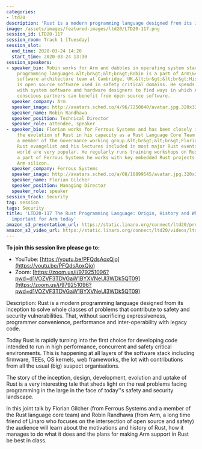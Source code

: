 ```yaml
---
categories:
- ltd20
description: 'Rust is a modern programming language designed from its inception to solve whole classes of problems that contribute to safety and security vulnerabilities. That, without sacrificing expressiveness, programmer convenience, performance and inter-operability with legacy code. '
image: /assets/images/featured-images/ltd20/LTD20-117.png
session_id: LTD20-117
session_room: Track 1 [Tuesday]
session_slot:
  end_time: 2020-03-24 14:20
  start_time: 2020-03-24 13:30
session_speakers:
- speaker_bio: Robin works for Arm and dabbles in operating system stacks and systems
    programming languages.&lt;br&gt;&lt;br&gt;Robin is a part of Arm\&#39;s system
    software architecture team at Cambridge, UK.&lt;br&gt;&lt;br&gt;His primary focus
    is open source software used in safety critical domains. He spends his time working
    with system software and hardware designers to find ways in which Arm\&#39;s safety
    conscious partners can benefit from open source software.
  speaker_company: Arm
  speaker_image: http://avatars.sched.co/4/96/7250040/avatar.jpg.320x320px.jpg?7c6
  speaker_name: Robin Randhawa
  speaker_position: Technical Director
  speaker_role: attendee, speaker
- speaker_bio: Florian works for Ferrous Systems and has been closely involved with
    the evolution of Rust in his capacity as a Rust Language Core Team Observer and
    a member of the Governance working group.&lt;br&gt;&lt;br&gt;Florian is a noted
    Rust evangelist and his lectures included in most major Rust events around the
    world are very popular. He regularly runs training workshops on Rust.&lt;br&gt;&lt;br&gt;As
    a part of Ferrous Systems he works with key embedded Rust projects running on
    Arm silicon.
  speaker_company: Ferrous Systems
  speaker_image: http://avatars.sched.co/a/08/10899545/avatar.jpg.320x320px.jpg?5ed
  speaker_name: Florian Gilcher
  speaker_position: Managing Director
  speaker_role: speaker
session_track: Security
tag: session
tags: Security
title: 'LTD20-117 The Rust Programming Language: Origin, History and Why it''s so
  important for Arm today'
amazon_s3_presentation_url: https://static.linaro.org/connect/ltd20/presentations/LTD20-117-0.pdf
amazon_s3_video_url: https://static.linaro.org/connect/ltd20/videos/ltd20-117.mp4
---
```

**To join this session live please go to:**

*   YouTube: [https://youtu.be/PFQdsAoxQjo](https://youtu.be/PFQdsAoxQjo)
*   Zoom: [https://zoom.us/j/979251096?pwd=d1VOZVF3TDVGaW1BYXVNeUl3WDk5QT09](https://zoom.us/j/979251096?pwd=d1VOZVF3TDVGaW1BYXVNeUl3WDk5QT09)

Description:
Rust is a modern programming language designed from its inception to solve whole classes of problems that contribute to safety and security vulnerabilities. That, without sacrificing expressiveness, programmer convenience, performance and inter-operability with legacy code.

Today Rust is rapidly turning into the first choice for developing code intended to run in high performance, concurrent and safety critical environments. This is happening at all layers of the software stack including firmware, TEEs, OS kernels, web frameworks, the lot with contributions from all the usual (big) suspect organisations.

The story of the inception, design, development, evolution and uptake of Rust is a very interesting tale that sheds light on the real problems facing programming in the large in the face of today''s safety and security landscape.

In this joint talk by Florian Gilcher (from Ferrous Systems and a member of the Rust language core team) and Robin Randhawa (from Arm, a long time friend of Linaro who focuses on the intersection of open source and safety) the audience will learn about the motivations and history of Rust, how it manages to do what it does and the plans for making Arm support in Rust be best in class.
